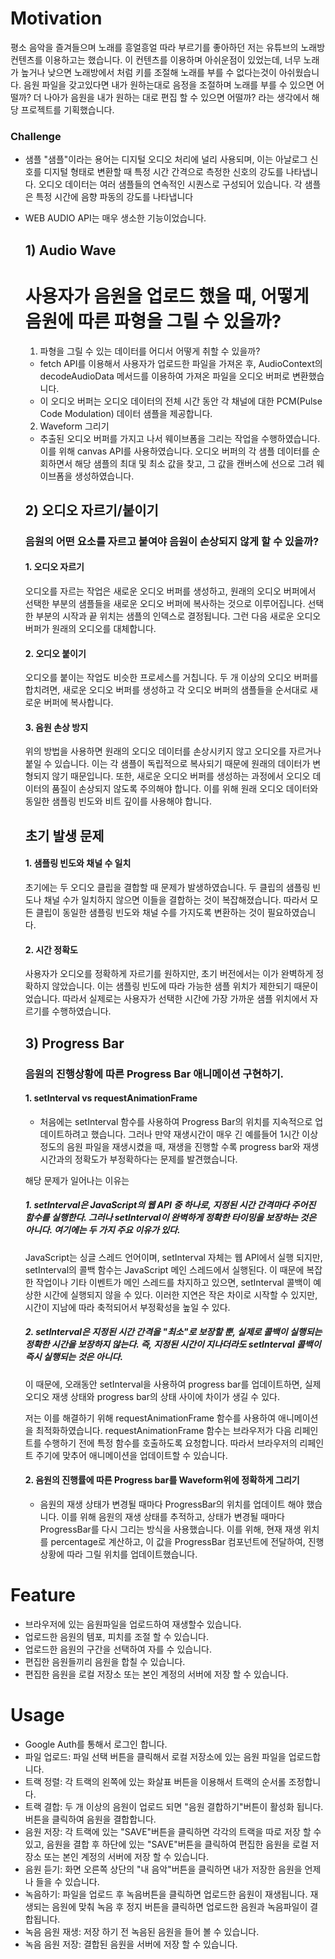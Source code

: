# Motivation

평소 음악을 즐겨들으며 노래를 흥얼흥얼 따라 부르기를 좋아하던 저는 유튜브의 노래방 컨텐츠를 이용하고는 했습니다. 이 컨텐츠를 이용하며 아쉬운점이 있었는데, 너무 노래가 높거나 낮으면 노래방에서 처럼 키를 조절해 노래를 부를 수 없다는것이 아쉬웠습니다. 음원 파일을 갖고있다면 내가 원하는대로 음정을 조절하며 노래를 부를 수 있으면 어떨까? 더 나아가 음원을 내가 원하는 대로 편집 할 수 있으면 어떨까? 라는 생각에서 해당 프로젝트를 기획했습니다.

### Challenge

- 샘플 "샘플"이라는 용어는 디지털 오디오 처리에 널리 사용되며, 이는 아날로그 신호를 디지털 형태로 변환할 때 특정 시간 간격으로 측정한 신호의 강도를 나타냅니다. 오디오 데이터는 여러 샘플들의 연속적인 시퀀스로 구성되어 있습니다. 각 샘플은 특정 시간에 음향 파동의 강도를 나타냅니다

* WEB AUDIO API는 매우 생소한 기능이었습니다.

  ## 1) Audio Wave

  # 사용자가 음원을 업로드 했을 때, 어떻게 음원에 따른 파형을 그릴 수 있을까?

  1. 파형을 그릴 수 있는 데이터를 어디서 어떻게 취할 수 있을까?

  - fetch API를 이용해서 사용자가 업로드한 파일을 가져온 후, AudioContext의 decodeAudioData 메서드를 이용하여 가져온 파일을 오디오 버퍼로 변환했습니다.
  - 이 오디오 버퍼는 오디오 데이터의 전체 시간 동안 각 채널에 대한 PCM(Pulse Code Modulation) 데이터 샘플을 제공합니다.

  2. Waveform 그리기

  - 추출된 오디오 버퍼를 가지고 나서 웨이브폼을 그리는 작업을 수행하였습니다. 이를 위해 canvas API를 사용하였습니다. 오디오 버퍼의 각 샘플 데이터를 순회하면서 해당 샘플의 최대 및 최소 값을 찾고, 그 값을 캔버스에 선으로 그려 웨이브폼을 생성하였습니다.

  ## 2) 오디오 자르기/붙이기

  ### 음원의 어떤 요소를 자르고 붙여야 음원이 손상되지 않게 할 수 있을까?

  #### 1. 오디오 자르기

  오디오를 자르는 작업은 새로운 오디오 버퍼를 생성하고, 원래의 오디오 버퍼에서 선택한 부분의 샘플들을 새로운 오디오 버퍼에 복사하는 것으로 이루어집니다. 선택한 부분의 시작과 끝 위치는 샘플의 인덱스로 결정됩니다. 그런 다음 새로운 오디오 버퍼가 원래의 오디오를 대체합니다.

  #### 2. 오디오 붙이기

  오디오를 붙이는 작업도 비슷한 프로세스를 거칩니다. 두 개 이상의 오디오 버퍼를 합치려면, 새로운 오디오 버퍼를 생성하고 각 오디오 버퍼의 샘플들을 순서대로 새로운 버퍼에 복사합니다.

  #### 3. 음원 손상 방지

  위의 방법을 사용하면 원래의 오디오 데이터를 손상시키지 않고 오디오를 자르거나 붙일 수 있습니다. 이는 각 샘플이 독립적으로 복사되기 때문에 원래의 데이터가 변형되지 않기 때문입니다. 또한, 새로운 오디오 버퍼를 생성하는 과정에서 오디오 데이터의 품질이 손상되지 않도록 주의해야 합니다. 이를 위해 원래 오디오 데이터와 동일한 샘플링 빈도와 비트 깊이를 사용해야 합니다.

  ## 초기 발생 문제

  #### 1. 샘플링 빈도와 채널 수 일치

  초기에는 두 오디오 클립을 결합할 때 문제가 발생하였습니다. 두 클립의 샘플링 빈도나 채널 수가 일치하지 않으면 이들을 결합하는 것이 복잡해졌습니다. 따라서 모든 클립이 동일한 샘플링 빈도와 채널 수를 가지도록 변환하는 것이 필요하였습니다.

  #### 2. 시간 정확도

  사용자가 오디오를 정확하게 자르기를 원하지만, 초기 버전에서는 이가 완벽하게 정확하지 않았습니다. 이는 샘플링 빈도에 따라 가능한 샘플 위치가 제한되기 때문이었습니다. 따라서 실제로는 사용자가 선택한 시간에 가장 가까운 샘플 위치에서 자르기를 수행하였습니다.

  ## 3) Progress Bar

  ### 음원의 진행상황에 따른 Progress Bar 애니메이션 구현하기.

  #### 1. setInterval vs requestAnimationFrame

  - 처음에는 setInterval 함수를 사용하여 Progress Bar의 위치를 지속적으로 업데이트하려고 했습니다. 그러나 만약 재생시간이 매우 긴 예를들어 1시간 이상 정도의 음원 파일을 재생시켰을 때, 재생을 진행할 수록 progress bar와 재생 시간과의 정확도가 부정확하다는 문제를 발견했습니다.

  해당 문제가 일어나는 이유는

  ##### 1. setInterval은 JavaScript의 웹 API 중 하나로, 지정된 시간 간격마다 주어진 함수를 실행한다. 그러나 setInterval이 완벽하게 정확한 타이밍을 보장하는 것은 아니다. 여기에는 두 가지 주요 이유가 있다.

  JavaScript는 싱글 스레드 언어이며, setInterval 자체는 웹 API에서 실행 되지만, setInterval의 콜백 함수는 JavaScript 메인 스레드에서 실행된다. 이 때문에 복잡한 작업이나 기타 이벤트가 메인 스레드를 차지하고 있으면, setInterval 콜백이 예상한 시간에 실행되지 않을 수 있다. 이러한 지연은 작은 차이로 시작할 수 있지만, 시간이 지남에 따라 축적되어서 부정확성을 높일 수 있다.

  ##### 2. setInterval은 지정된 시간 간격을 "최소"로 보장할 뿐, 실제로 콜백이 실행되는 정확한 시간을 보장하지 않는다. 즉, 지정된 시간이 지나더라도 setInterval 콜백이 즉시 실행되는 것은 아니다.

  이 때문에, 오래동안 setInterval을 사용하여 progress bar를 업데이트하면, 실제 오디오 재생 상태와 progress bar의 상태 사이에 차이가 생길 수 있다.

  저는 이를 해결하기 위해 requestAnimationFrame 함수를 사용하여 애니메이션을 최적화하였습니다. requestAnimationFrame 함수는 브라우저가 다음 리페인트를 수행하기 전에 특정 함수를 호출하도록 요청합니다. 따라서 브라우저의 리페인트 주기에 맞추어 애니메이션을 업데이트할 수 있습니다.

  #### 2. 음원의 진행률에 따른 Progress bar를 Waveform위에 정확하게 그리기

  - 음원의 재생 상태가 변경될 때마다 ProgressBar의 위치를 업데이트 해야 했습니다. 이를 위해 음원의 재생 상태를 추적하고, 상태가 변경될 때마다 ProgressBar를 다시 그리는 방식을 사용했습니다. 이를 위해, 현재 재생 위치를 percentage로 계산하고, 이 값을 ProgressBar 컴포넌트에 전달하여, 진행 상황에 따라 그릴 위치를 업데이트했습니다.

# Feature

- 브라우저에 있는 음원파일을 업로드하여 재생할수 있습니다.
- 업로드한 음원의 템포, 피치를 조절 할 수 있습니다.
- 업로드한 음원의 구간을 선택하여 자를 수 있습니다.
- 편집한 음원들끼리 음원을 합칠 수 있습니다.
- 편집한 음원을 로컬 저장소 또는 본인 계정의 서버에 저장 할 수 있습니다.

# Usage

- Google Auth를 통해서 로그인 합니다.
- 파일 업로드: 파일 선택 버튼을 클릭해서 로컬 저장소에 있는 음원 파일을 업로드합니다.
- 트랙 정렬: 각 트랙의 왼쪽에 있는 화살표 버튼을 이용해서 트랙의 순서롤 조정합니다.
- 트랙 결합: 두 개 이상의 음원이 업로드 되면 "음원 결합하기"버튼이 활성화 됩니다. 버튼을 클릭하여 음원을 결합합니다.
- 음원 저장: 각 트랙에 있는 "SAVE"버튼을 클릭하면 각각의 트랙을 따로 저장 할 수 있고, 음원을 결합 후 하단에 있는 "SAVE"버튼을 클릭하여 편집한 음원을 로컬 저장소 또는 본인 계정의 서버에 저장 할 수 있습니다.
- 음원 듣기: 화면 오른쪽 상단의 "내 음악"버튼을 클릭하면 내가 저장한 음원을 언제나 들을 수 있습니다.
- 녹음하기: 파일을 업로드 후 녹음버튼을 클릭하면 업로드한 음원이 재생됩니다. 재생되는 음원에 맞춰 녹음 후 정지 버튼을 클릭하면 업로드한 음원과 녹음파일이 결합됩니다.
- 녹음 음원 재생: 저장 하기 전 녹음된 음원을 들어 볼 수 있습니다.
- 녹음 음원 저장: 결합된 음원을 서버에 저장 할 수 있습니다.
